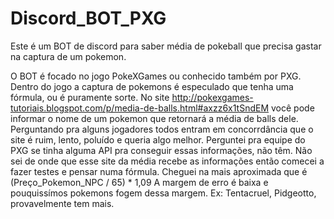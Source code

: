 # Discord_BOT_PXG
Este é um BOT de discord para saber média de pokeball que precisa gastar na captura de um pokemon.

O BOT é focado no jogo PokeXGames ou conhecido também por PXG.
Dentro do jogo a captura de pokemons é especulado que tenha uma fórmula, ou é puramente sorte.
No site http://pokexgames-tutoriais.blogspot.com/p/media-de-balls.html#axzz6x1tSndEM você pode informar o nome de um pokemon que retornará a média de balls dele.
Perguntando pra alguns jogadores todos entram em concorrdância que o site é ruim, lento, poluído e queria algo melhor.
Perguntei pra equipe do PXG se tinha alguma API pra conseguir essas informações, não têm.
Não sei de onde que esse site da média recebe as informações então comecei a fazer testes e pensar numa fórmula.
Cheguei na mais aproximada que é (Preço_Pokemon_NPC / 65) * 1,09
A margem de erro é baixa e pouquissímos pokemons fogem dessa margem. Ex: Tentacruel, Pidgeotto, provavelmente tem mais.
